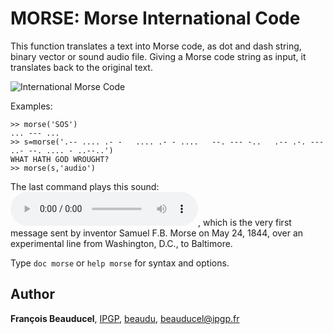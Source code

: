 # MORSE: Morse International Code
This function translates a text into Morse code, as dot and dash string, binary vector or sound audio file. Giving a Morse code string as input, it translates back to the original text.

![International Morse Code](https://upload.wikimedia.org/wikipedia/commons/e/e9/International_Morse_code.png)

Examples:
```
>> morse('SOS')
... --- ...
>> s=morse('.-- .... .- -   .... .- - ....   --. --- -..   .-- .-. --- ..- --. .... - ..--..')
WHAT HATH GOD WROUGHT?
>> morse(s,'audio')
```
The last command plays this sound: <audio src="morse.ogg" controls preload></audio>, which is the very first message sent by inventor Samuel F.B. Morse on May 24, 1844, over an experimental line from Washington, D.C., to Baltimore.

Type `doc morse` or `help morse` for syntax and options.

## Author
**François Beauducel**, [IPGP](www.ipgp.fr), [beaudu](https://github.com/beaudu), beauducel@ipgp.fr
